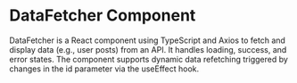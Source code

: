 # DataFetcher Component #

DataFetcher is a React component using TypeScript and Axios to fetch and display data (e.g., user posts) from an API. It handles loading, success, and error states. The component supports dynamic data refetching triggered by changes in the id parameter via the useEffect hook.
